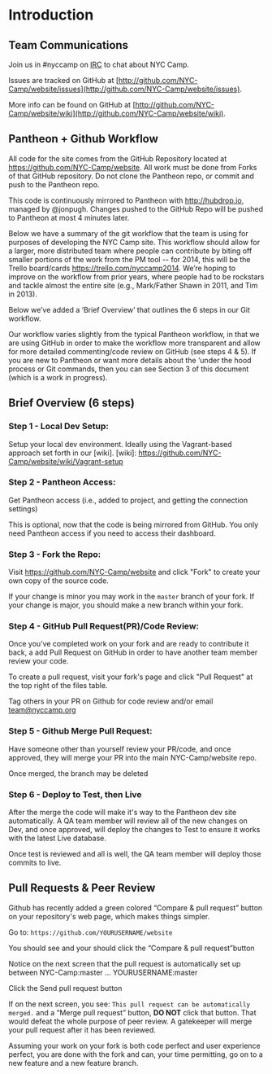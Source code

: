 Introduction
============

Team Communications
-------------------
Join us in #nyccamp on [IRC](ircs://chat.freenode.net) to chat about NYC Camp.

Issues are tracked on GitHub at [http://github.com/NYC-Camp/website/issues](http://github.com/NYC-Camp/website/issues).

More info can be found on GitHub at [http://github.com/NYC-Camp/website/wiki](http://github.com/NYC-Camp/website/wiki).

Pantheon + Github Workflow
--------------------------
All code for the site comes from the GitHub Repository located at https://github.com/NYC-Camp/website. All work must be done from
Forks of that GitHub repository.  Do not clone the Pantheon repo, or commit and push to the Pantheon repo.

This code is continuously mirrored to Pantheon with http://hubdrop.io, managed by @jonpugh. Changes pushed to the GitHub
Repo will be pushed to Pantheon at most 4 minutes later.

Below we have a summary of the git workflow that the team is using for purposes of developing the NYC Camp site. This workflow should allow for a larger, more distributed team where people can contribute by biting off smaller portions of the work from the PM tool -- for 2014, this will be the Trello board/cards https://trello.com/nyccamp2014. We’re hoping to improve on the workflow from prior years, where people had to be rockstars and tackle almost the entire site (e.g., Mark/Father Shawn in 2011, and Tim in 2013).

Below we’ve added a ‘Brief Overview’ that outlines the 6 steps in our Git workflow.

Our workflow varies slightly from the typical Pantheon workflow, in that we are using GitHub in order to make the workflow more transparent and allow for more detailed commenting/code review on GitHub (see steps 4 & 5). If you are new to Pantheon or want more details about the ‘under the hood process or Git commands, then you can see Section 3 of this document (which is a work in progress).

Brief Overview (6 steps)
------------------------

### Step 1 - Local Dev Setup:
Setup your local dev environment. Ideally using the Vagrant-based approach set forth in our [wiki].
[wiki]: https://github.com/NYC-Camp/website/wiki/Vagrant-setup

### Step 2 - Pantheon Access:
Get Pantheon access  (i.e., added to project, and getting the connection settings)

This is optional, now that the code is being mirrored from GitHub. You only need Pantheon access if you need to access
their dashboard.

### Step 3 - Fork the Repo:

Visit https://github.com/NYC-Camp/website and click "Fork" to create your own copy of the source code.

If your change is minor you may work in the `master` branch of your fork.  If your change is major, you should make a new
branch within your fork.

### Step 4 - GitHub Pull Request(PR)/Code Review:

Once you’ve completed work on your fork and are ready to contribute it back, a add Pull Request on GitHub in order to
have another team member review your code.

To create a pull request, visit your fork's page and click "Pull Request" at the top right of the files table.

Tag others in your PR on Github for code review and/or email team@nyccamp.org

### Step 5 - Github Merge Pull Request:

Have someone other than yourself review your PR/code, and once approved, they will merge your PR into the main NYC-Camp/website repo.

Once merged, the branch may be deleted

### Step 6 - Deploy to Test, then Live

After the merge the code will make it's way to the Pantheon dev site automatically. A QA team member will review all of
the new changes on Dev, and once approved, will deploy the changes to Test to ensure it works with the latest Live database.

Once test is reviewed and all is well, the QA team member will deploy those commits to live.

Pull Requests & Peer Review
---------------------------

Github has recently added a green colored “Compare & pull request” button on your repository's web page, which makes things simpler.

Go to: `https://github.com/YOURUSERNAME/website`

You should see and your should click the “Compare & pull request”button

Notice on the next screen that the pull request is automatically set up between NYC-Camp:master ... YOURUSERNAME:master

Click the Send pull request button

If on the next screen, you see: `This pull request can be automatically merged.` and a “Merge pull request” button, **DO NOT** click that button. That would defeat the whole purpose of peer review. A gatekeeper will merge your pull request after it has been reviewed.

Assuming your work on your fork is both code perfect and user experience perfect, you are done with the fork and can, your time permitting, go on to a new feature and a new feature branch.
